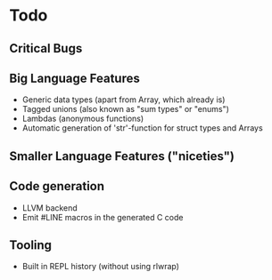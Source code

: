 # Todo

## Critical Bugs

## Big Language Features
* Generic data types (apart from Array, which already is)
* Tagged unions (also known as "sum types" or "enums")
* Lambdas (anonymous functions)
* Automatic generation of 'str'-function for struct types and Arrays

## Smaller Language Features ("niceties")

## Code generation
* LLVM backend
* Emit #LINE macros in the generated C code

## Tooling
* Built in REPL history (without using rlwrap)
